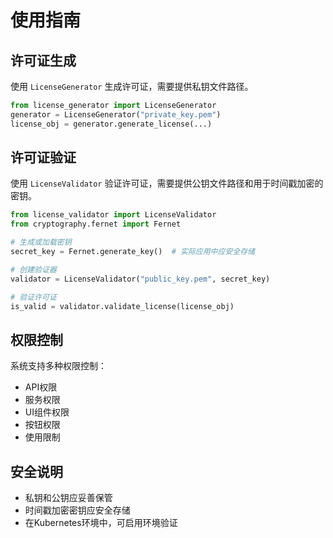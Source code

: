 # 使用指南

## 许可证生成
使用 `LicenseGenerator` 生成许可证，需要提供私钥文件路径。
```python
from license_generator import LicenseGenerator
generator = LicenseGenerator("private_key.pem")
license_obj = generator.generate_license(...)
```

## 许可证验证
使用 `LicenseValidator` 验证许可证，需要提供公钥文件路径和用于时间戳加密的密钥。
```python
from license_validator import LicenseValidator
from cryptography.fernet import Fernet

# 生成或加载密钥
secret_key = Fernet.generate_key()  # 实际应用中应安全存储

# 创建验证器
validator = LicenseValidator("public_key.pem", secret_key)

# 验证许可证
is_valid = validator.validate_license(license_obj)
```

## 权限控制
系统支持多种权限控制：
- API权限
- 服务权限
- UI组件权限
- 按钮权限
- 使用限制

## 安全说明
- 私钥和公钥应妥善保管
- 时间戳加密密钥应安全存储
- 在Kubernetes环境中，可启用环境验证 
